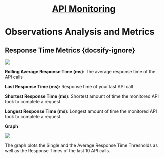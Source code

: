 <h1 style="text-align: center; text-decoration:underline; font-weight: bold;">API Monitoring</h1>

# Observations Analysis and Metrics

## Response Time Metrics  {docsify-ignore}  

![](../../../_media/_apiMonitoringImgs/Aspose.Words.55549bf5-5cbd-4794-a8ae-ae7657cb7b04.031.png) 

**Rolling Average Response Time (ms):** The average response time of the API calls

**Last Response Time (ms):** Response time of your last API call

**Shortest Response Time (ms):** Shortest amount of time the monitored API took to complete a request

**Longest Response Time (ms):** Longest amount of time the monitored API took to complete a request

**Graph**

![](../../../_media/_apiMonitoringImgs/Aspose.Words.55549bf5-5cbd-4794-a8ae-ae7657cb7b04.032.png) 

The graph plots the Single and the Average Response Time Thresholds as well as the Response Times of the last 10 API calls.